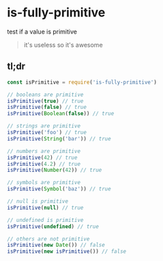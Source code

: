 # is-fully-primitive

test if a value is primitive

> it's useless so it's awesome

## tl;dr

```javascript
const isPrimitive = require('is-fully-primitive')

// booleans are primitive
isPrimitive(true) // true
isPrimitive(false) // true
isPrimitive(Boolean(false)) // true

// strings are primitive
isPrimitive('foo') // true
isPrimitive(String('bar')) // true

// numbers are primitive
isPrimitive(42) // true
isPrimitive(4.2) // true
isPrimitive(Number(42)) // true

// symbols are primitive
isPrimitive(Symbol('baz')) // true

// null is primitive
isPrimitive(null) // true

// undefined is primitive
isPrimitive(undefined) // true

// others are not primitive
isPrimitive(new Date()) // false
isPrimitive(new isPrimitive()) // false
```
